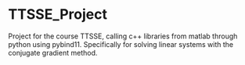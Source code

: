 # TTSSE_Project
Project for the course TTSSE, calling c++ libraries from matlab through python using pybind11. Specifically for solving linear systems with the conjugate gradient method.
